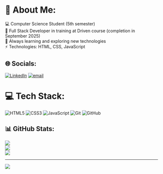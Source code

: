 # 💫 About Me:
💻 Computer Science Student (5th semester) <br>🎀 Full Stack Developer in training at Driven course (completion in September 2025) <br>🚀 Always learning and exploring new technologies <br>⚡️ Technologies: HTML, CSS, JavaScript


## 🌐 Socials:
[![LinkedIn](https://img.shields.io/badge/LinkedIn-%230077B5.svg?logo=linkedin&logoColor=white)](https://linkedin.com/in/www.linkedin.com/in/ana-carolina-de-jesus-fonseca-cardoso-aa5771357) [![email](https://img.shields.io/badge/Email-D14836?logo=gmail&logoColor=white)](mailto:dev.carolfons@gmail.com) 

# 💻 Tech Stack:
![HTML5](https://img.shields.io/badge/html5-%23E34F26.svg?style=for-the-badge&logo=html5&logoColor=white) ![CSS3](https://img.shields.io/badge/css3-%231572B6.svg?style=for-the-badge&logo=css3&logoColor=white) ![JavaScript](https://img.shields.io/badge/javascript-%23323330.svg?style=for-the-badge&logo=javascript&logoColor=%23F7DF1E)  ![Git](https://img.shields.io/badge/git-%23F05033.svg?style=for-the-badge&logo=git&logoColor=white) ![GitHub](https://img.shields.io/badge/github-%23121011.svg?style=for-the-badge&logo=github&logoColor=white)
## 📊 GitHub Stats:
![](https://github-readme-stats.vercel.app/api?username=carolfonsdev&theme=dark&hide_border=false&include_all_commits=false&count_private=false)<br/>
![](https://nirzak-streak-stats.vercel.app/?user=carolfonsdev&theme=dark&hide_border=false)<br/>
![](https://github-readme-stats.vercel.app/api/top-langs/?username=carolfonsdev&theme=dark&hide_border=false&include_all_commits=false&count_private=false&layout=compact)

---
[![](https://visitcount.itsvg.in/api?id=carolfonsdev&icon=0&color=0)](https://visitcount.itsvg.in)

<!-- Proudly created with GPRM ( https://gprm.itsvg.in ) -->
